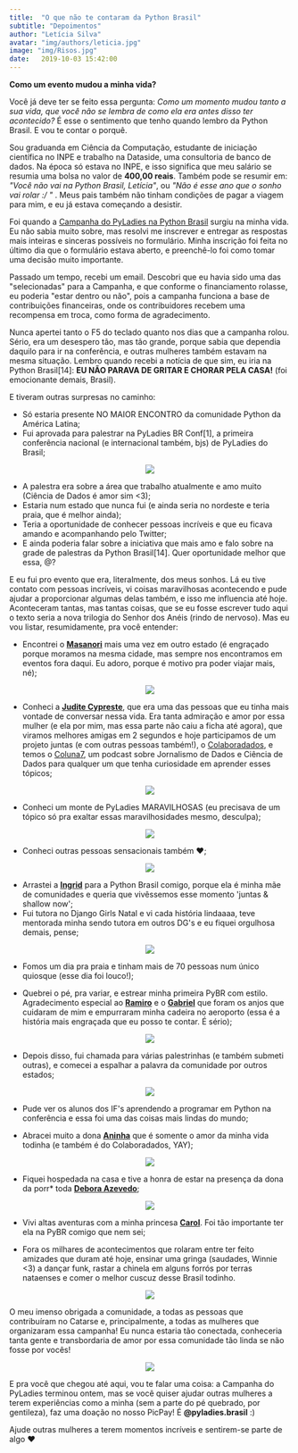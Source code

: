 ```yaml
---
title:  "O que não te contaram da Python Brasil"
subtitle: "Depoimentos"
author: "Letícia Silva"
avatar: "img/authors/leticia.jpg"
image: "img/Risos.jpg"
date:   2019-10-03 15:42:00
---
```


**Como um evento mudou a minha vida?**

Você já deve ter se feito essa pergunta: *Como um momento mudou tanto a sua vida, que você não se lembra de como ela era antes disso ter acontecido?* É esse o sentimento que tenho quando lembro da Python Brasil. E vou te contar o porquê.

Sou graduanda em Ciência da Computação, estudante de iniciação científica no INPE e trabalho na Dataside, uma consultoria de banco de dados. Na época só estava no INPE, e isso significa que meu salário se resumia uma bolsa no valor de **400,00 reais**. Também pode se resumir em: *"Você não vai na Python Brasil, Letícia"*, ou *"Não é esse ano que o sonho vai rolar :/ "* . Meus pais também não tinham condições de pagar a viagem para mim, e eu já estava começando a desistir.

Foi quando a [Campanha do PyLadies na Python Brasil](bit.ly/campanhapyladies15)</span> surgiu na minha vida. Eu não sabia muito sobre, mas resolvi me inscrever e entregar as respostas mais inteiras e sinceras possíveis no formulário. Minha inscrição foi feita no último dia que o formulário estava aberto, e preenchê-lo foi como tomar uma decisão muito importante. 

Passado um tempo, recebi um email. Descobri que eu havia sido uma das "selecionadas" para a Campanha, e que conforme o financiamento rolasse, eu poderia "estar dentro ou não", pois a campanha funciona a base de contribuições financeiras, onde os contribuidores recebem uma recompensa em troca, como forma de agradecimento.

Nunca apertei tanto o F5 do teclado quanto nos dias que a campanha rolou. Sério, era um desespero tão, mas tão grande, porque sabia que dependia daquilo para ir na conferência, e outras mulheres também estavam na mesma situação. Lembro quando recebi a notícia de que sim, eu iria na Python Brasil[14]: **EU NÃO PARAVA DE GRITAR E CHORAR PELA CASA!** (foi emocionante demais, Brasil).

E tiveram outras surpresas no caminho:


* Só estaria presente NO MAIOR ENCONTRO da comunidade Python da América Latina; 
* Fui aprovada para palestrar na PyLadies BR Conf[1], a primeira conferência nacional (e internacional também, bjs) de PyLadies do Brasil;


<div style="text-align:center"><img src="img/PyLadiesConf_1.jpg"/></div>


* A palestra era sobre a área que trabalho atualmente e amo muito (Ciência de Dados é amor sim <3);
* Estaria num estado que nunca fui (e ainda seria no nordeste e teria praia, que é melhor ainda);
* Teria a oportunidade de conhecer pessoas incríveis e que eu ficava amando e acompanhando pelo Twitter;
* E ainda poderia falar sobre a iniciativa que mais amo e falo sobre na grade de palestras da Python Brasil[14]. Quer oportunidade melhor que essa, @?

E eu fui pro evento que era, literalmente, dos meus sonhos. Lá eu tive contato com pessoas incríveis, vi coisas maravilhosas acontecendo e pude ajudar a proporcionar algumas delas também, e isso me influencia até hoje. Aconteceram tantas, mas tantas coisas, que se eu fosse escrever tudo aqui o texto seria a nova trilogia do Senhor dos Anéis (rindo de nervoso). Mas eu vou listar, resumidamente, pra você entender:

* Encontrei o [**Masanori**](https://twitter.com/fmasanori) mais uma vez em outro estado (é engraçado porque moramos na mesma cidade, mas sempre nos encontramos em eventos fora daqui. Eu adoro, porque é motivo pra poder viajar mais, né);
<div style="text-align:center"><img src="img/Masanori_e_eu.jpg"/></div>

* Conheci a [**Judite Cypreste**](https://twitter.com/juditecypreste), que era uma das pessoas que eu tinha mais vontade de conversar nessa vida. Era tanta admiração e amor por essa mulher (e ela por mim, mas essa parte não caiu a ficha até agora), que viramos melhores amigas em 2 segundos e hoje participamos de um projeto juntas (e com outras pessoas também!), o [Colaboradados](www.colaboradados.com.br), e temos o [Coluna7](http://colaboradados.com.br/podcast.html), um podcast sobre Jornalismo de Dados e Ciência de Dados para qualquer um que tenha curiosidade em aprender esses tópicos;
<div style="text-align:center"><img src="img/Judite_e_eu.jpg"/></div>

* Conheci um monte de PyLadies MARAVILHOSAS (eu precisava de um tópico só pra exaltar essas maravilhosidades mesmo, desculpa);
<div style="text-align:center"><img src="img/PyLadies_oficial.jpg"/></div>

* Conheci outras pessoas sensacionais também ♥;
<div style="text-align:center"><img src="img/foto_oficial.jpg"/></div>

* Arrastei a [**Ingrid**](https://twitter.com/senaingrid90) para a Python Brasil comigo, porque ela é minha mãe de comunidades e queria que vivêssemos esse momento 'juntas & shallow now';
* Fui tutora no Django Girls Natal e vi cada história lindaaaa, teve mentorada minha sendo tutora em outros DG's e eu fiquei orgulhosa demais, pense;
<div style="text-align:center"><img src="img/DG_Natal.jpg"/></div>  


* Fomos um dia pra praia e tinham mais de 70 pessoas num único quiosque (esse dia foi louco!);       




* Quebrei o pé, pra variar, e estrear minha primeira PyBR com estilo. Agradecimento especial ao [**Ramiro**](https://twitter.com/ramiroluz) e o [**Gabriel**](https://twitter.como/ogabrielluiz) que foram os anjos que cuidaram de mim e empurraram minha cadeira no aeroporto (essa é a história mais engraçada que eu posso te contar. É sério);  

<div style="text-align:center"><img src="img/Aeroporto.jpg" /></div>  

* Depois disso, fui chamada para várias palestrinhas (e também submeti outras), e comecei a espalhar a palavra da comunidade por outros estados;    

<div style="text-align:center"><img src="img/Capiconf.jpg"/></div>    



* Pude ver os alunos dos IF's aprendendo a programar em Python na conferência e essa foi uma das coisas mais lindas do mundo;    



* Abracei muito a dona [**Aninha**](https://twitter.com/ananoterminal) que é somente o amor da minha vida todinha (e também é do Colaboradados, YAY);  

<div style="text-align:center"><img src="img/Aninha_e_eu.jpg"/></div>  

* Fiquei hospedada na casa e tive a honra de estar na presença da dona da porr* toda [**Debora Azevedo**](https://twitter.com/pydebb);
<div style="text-align:center"><img src="img/juntas.jpg"/></div>  

* Vivi altas aventuras com a minha princesa [**Carol**](https://twitter.com/_caaddss). Foi tão importante ter ela na PyBR comigo que nem sei;  

* Fora os milhares de acontecimentos que rolaram entre ter feito amizades que duram até hoje, ensinar uma gringa (saudades, Winnie <3) a dançar funk, rastar a chinela em alguns forrós por terras nataenses e comer o melhor cuscuz desse Brasil todinho.
<div style="text-align:center"><img src="img/Risada.jpg"/></div>

O meu imenso obrigada a comunidade, a todas as pessoas que contribuíram no Catarse e, principalmente, a todas as mulheres que organizaram essa campanha! Eu nunca estaria tão conectada, conheceria tanta gente e transbordaria de amor por essa comunidade tão linda se não fosse por vocês!
<div style="text-align:center"><img src="img/Abraço.jpg"/></div>

E pra você que chegou até aqui, vou te falar uma coisa: a Campanha do PyLadies terminou ontem, mas se você quiser ajudar outras mulheres a terem experiências como a minha (sem a parte do pé quebrado, por gentileza), faz uma doação no nosso PicPay! É **@pyladies.brasil** :) 

Ajude outras mulheres a terem momentos incríveis e sentirem-se parte de algo ♥












